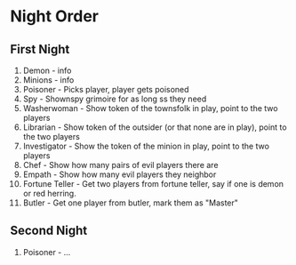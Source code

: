 # Night Order
## First Night
1. Demon - info
2. Minions - info
3. Poisoner - Picks player, player gets poisoned
4. Spy - Shownspy grimoire for as long ss they need
5. Washerwoman - Show token of the townsfolk in play, point to the two players
6. Librarian - Show token of the outsider (or that none are in play), point to the two players
7. Investigator - Show the token of the minion in play, point to the two players
8. Chef - Show how many pairs of evil players there are
9. Empath - Show how many evil players they neighbor
10. Fortune Teller - Get two players from fortune teller, say if one is demon or red herring.
11. Butler - Get one player from butler, mark them as "Master"

## Second Night
1. Poisoner - ...